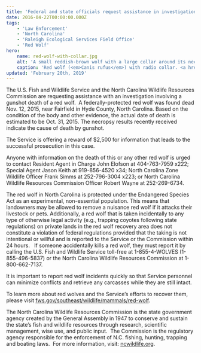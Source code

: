 ```yaml
---
title: 'Federal and state officials request assistance in investigation of red wolf death'
date: 2016-04-22T00:00:00.000Z
tags:
    - 'Law Enforcement'
    - 'North Carolina'
    - 'Raleigh Ecological Services Field Office'
    - 'Red Wolf'
hero:
    name: red-wolf-with-collar.jpg
    alt: 'A small reddish-brown wolf with a large collar around its neck'
    caption: 'Red wolf (<em>Canis rufus</em>) with radio collar. <a href="https://flic.kr/p/dcdox9">Photo</a> by Ryan Nordsven, USFWS.'
updated: 'February 20th, 2019'
---
```


The U.S. Fish and Wildlife Service and the North Carolina Wildlife Resources Commission are requesting assistance with an investigation involving a gunshot death of a red wolf.  A federally-protected red wolf was found dead Nov. 12, 2015, near Fairfield in Hyde County, North Carolina. Based on the condition of the body and other evidence, the actual date of death is estimated to be Oct. 31, 2015. The necropsy results recently received indicate the cause of death by gunshot.

The Service is offering a reward of $2,500 for information that leads to the successful prosecution in this case.

Anyone with information on the death of this or any other red wolf is urged to contact Resident Agent in Charge John Elofson at 404-763-7959 x222; Special Agent Jason Keith at 919-856-4520 x34; North Carolina Zone Wildlife Officer Frank Simms at 252-796-3004 x223; or North Carolina Wildlife Resources Commission Officer Robert Wayne at 252-269-6734.

The red wolf in North Carolina is protected under the Endangered Species Act as an experimental, non-essential population. This means that landowners may be allowed to remove a nuisance red wolf if it attacks their livestock or pets. Additionally, a red wolf that is taken incidentally to any type of otherwise legal activity (e.g., trapping coyotes following state regulations) on private lands in the red wolf recovery area does not constitute a violation of federal regulations provided that the taking is not intentional or willful and is reported to the Service or the Commission within 24 hours.  
If someone accidentally kills a red wolf, they must report it by calling the U.S. Fish and Wildlife Service toll-free at 1-855-4-WOLVES (1-855-496-5837) or the North Carolina Wildlife Resources Commission at 1-800-662-7137.

It is important to report red wolf incidents quickly so that Service personnel can minimize conflicts and retrieve any carcasses while they are still intact.

To learn more about red wolves and the Service’s efforts to recover them, please visit [fws.gov/southeast/wildlife/mammals/red-wolf](/wildlife/mammals/red-wolf).

The North Carolina Wildlife Resources Commission is the state government agency created by the General Assembly in 1947 to conserve and sustain the state’s fish and wildlife resources through research, scientific management, wise use, and public input.  The Commission is the regulatory agency responsible for the enforcement of N.C. fishing, hunting, trapping and boating laws.  For more information, visit: [ncwildlife.org](http://www.ncwildlife.org).
